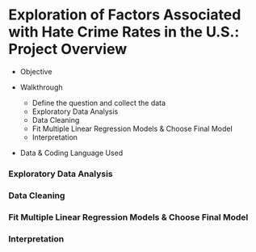 # Exploration of Factors Associated with Hate Crime Rates in the U.S.: Project Overview

* Objective

* Walkthrough 
  - Define the question and collect the data 
  - Exploratory Data Analysis 
  - Data Cleaning 
  - Fit Multiple Linear Regression Models & Choose Final Model
  - Interpretation
  
* Data & Coding Language Used 


### Exploratory Data Analysis 

### Data Cleaning 

### Fit Multiple Linear Regression Models & Choose Final Model 

### Interpretation 
